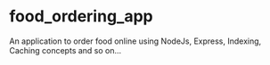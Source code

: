 # food_ordering_app
An application to order food online using NodeJs, Express, Indexing, Caching concepts and so on...
